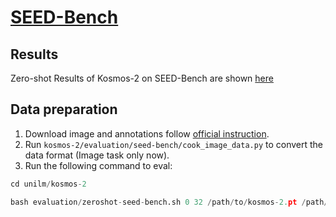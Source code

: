 # [SEED-Bench](https://github.com/AILab-CVC/SEED-Bench)

## Results
Zero-shot Results of Kosmos-2 on SEED-Bench are shown [here](https://huggingface.co/spaces/AILab-CVC/SEED-Bench_Leaderboard)

## Data preparation

1. Download image and annotations follow [official instruction](https://github.com/AILab-CVC/SEED-Bench/blob/main/DATASET.md).
2. Run `kosmos-2/evaluation/seed-bench/cook_image_data.py` to convert the data format (Image task only now).
3. Run the following command to eval:
```python
cd unilm/kosmos-2

bash evaluation/zeroshot-seed-bench.sh 0 32 /path/to/kosmos-2.pt /path/to/seed-bench/converted-data
```
